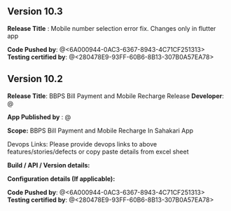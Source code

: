 ## Version **10.3**

**Release Title** : Mobile number selection error fix.
Changes only in flutter app

**Code Pushed by**: @<6A000944-0AC3-6367-8943-4C71CF251313> 
**Testing certified by**: @<280478E9-93FF-60B6-8B13-307B0A57EA78> 

## Version **10.2**

**Release Title**: BBPS Bill Payment and Mobile Recharge Release
**Developer**: @

**App Published by** : @

**Scope:**
BBPS Bill Payment and Mobile Recharge In Sahakari App

Devops Links:
Please provide devops links to above features/stories/defects or copy paste details from excel sheet

**Build / API / Version details:**

**Configuration details (If applicable):**

**Code Pushed by**: @<6A000944-0AC3-6367-8943-4C71CF251313> 
**Testing certified by**: @<280478E9-93FF-60B6-8B13-307B0A57EA78> 